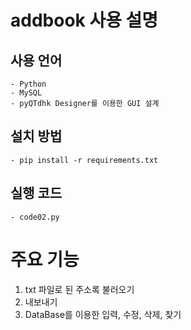 # addbook 사용 설명

## 사용 언어
    - Python
    - MySQL
    - pyQTdhk Designer를 이용한 GUI 설계

## 설치 방법
    - pip install -r requirements.txt

## 실행 코드
    - code02.py

# 주요 기능
1. txt 파일로 된 주소록 불러오기
2. 내보내기
3. DataBase를 이용한 입력, 수정, 삭제, 찾기

